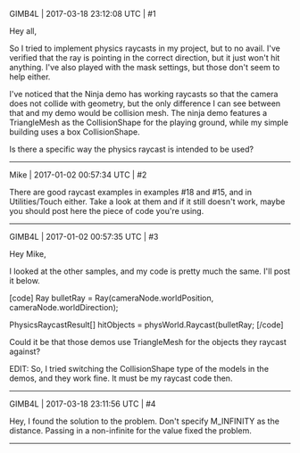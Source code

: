GIMB4L | 2017-03-18 23:12:08 UTC | #1

Hey all,

So I tried to implement physics raycasts in my project, but to no avail. I've verified that the ray is pointing in the correct direction, but it just won't hit anything. I've also played with the mask settings, but those don't seem to help either. 

I've noticed that the Ninja demo has working raycasts so that the camera does not collide with geometry, but the only difference I can see between that and my demo would be collision mesh. The ninja demo features a TriangleMesh as the CollisionShape for the playing ground, while my simple building uses a box CollisionShape.

Is there a specific way the physics raycast is intended to be used?

-------------------------

Mike | 2017-01-02 00:57:34 UTC | #2

There are good raycast examples in examples #18 and #15, and in Utilities/Touch either.
Take a look at them and if it still doesn't work, maybe you should post here the piece of code you're using.

-------------------------

GIMB4L | 2017-01-02 00:57:35 UTC | #3

Hey Mike,

I looked at the other samples, and my code is pretty much the same. I'll post it below.

[code]
Ray bulletRay = Ray(cameraNode.worldPosition, cameraNode.worldDirection);
		
PhysicsRaycastResult[] hitObjects = physWorld.Raycast(bulletRay;
[/code]

Could it be that those demos use TriangleMesh for the objects they raycast against?

EDIT: So, I tried switching the CollisionShape type of the models in the demos, and they work fine. It must be my raycast code then.

-------------------------

GIMB4L | 2017-03-18 23:11:56 UTC | #4

Hey, I found the solution to the problem. Don't specify M_INFINITY as the distance. Passing in a non-infinite for the value fixed the problem.

-------------------------

